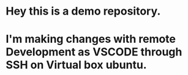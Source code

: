 # Hey this is a demo repository.

# I'm making changes with remote Development as VSCODE through SSH on Virtual box ubuntu.